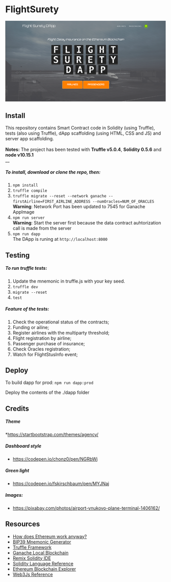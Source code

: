 # FlightSurety 
![DApp screenshot](src/dapp/img/dapp.png?raw=true "Flight Surety DApp")

## Install

This repository contains Smart Contract code in Solidity (using Truffle), tests (also using Truffle), dApp scaffolding (using HTML, CSS and JS) and server app scaffolding.<br />
<br />
__Notes:__ The project has been tested with __Truffle v5.0.4__, __Solidity 0.5.6__ and __node v10.15.1__<br />
__

##### To install, download or clone the repo, then:

1. `npm install`
2. `truffle compile`
3. `truffle migrate --reset --network ganache --firstAirline=FIRST_AIRLINE_ADDRESS --numOracles=NUM_OF_ORACLES`<br />
    __Warning__: Network Port has been updated to 7545 for Ganache AppImage
4. `npm run server` <br />
    __Warning__: Start the server first because the data contract auhtorization call is made from the server
5. `npm run dapp` <br />
    The DApp is runing at `http://localhost:8000`

## Testing

##### To run truffle tests:
1. Update the mnemonic in truffle.js with your key seed.
2. `truffle dev`
3. `migrate --reset`
4. `test`

##### Feature of the tests:
1. Check the operational status of the contracts;
2. Funding or ailine;
3. Register airlines with the multiparty threshold;
4. Flight registration by airline;
5. Passenger purchase of insurance;
6. Check Oracles registration;
7. Watch for FlightStusInfo event;


## Deploy

To build dapp for prod:
`npm run dapp:prod`

Deploy the contents of the ./dapp folder


## Credits

##### Theme
*https://startbootstrap.com/themes/agency/

##### Dashboard style
* https://codepen.io/chonz0/pen/NGRbWj

##### Green light
* https://codepen.io/fskirschbaum/pen/MYJNaj

##### Images: 
* https://pixabay.com/photos/airport-vnukovo-plane-terminal-1406162/


## Resources

* [How does Ethereum work anyway?](https://medium.com/@preethikasireddy/how-does-ethereum-work-anyway-22d1df506369)
* [BIP39 Mnemonic Generator](https://iancoleman.io/bip39/)
* [Truffle Framework](http://truffleframework.com/)
* [Ganache Local Blockchain](http://truffleframework.com/ganache/)
* [Remix Solidity IDE](https://remix.ethereum.org/)
* [Solidity Language Reference](http://solidity.readthedocs.io/en/v0.4.24/)
* [Ethereum Blockchain Explorer](https://etherscan.io/)
* [Web3Js Reference](https://github.com/ethereum/wiki/wiki/JavaScript-API)